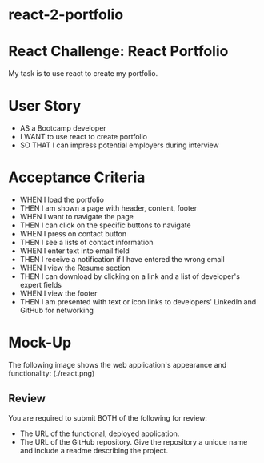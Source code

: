 # react-2-portfolio

# React Challenge: React Portfolio

My task is to use react to create my portfolio. 

# User Story

* AS a Bootcamp developer
* I WANT to use react to create portfolio
* SO THAT I can impress potential employers during interview

# Acceptance Criteria

* WHEN I load the portfolio
* THEN I am shown a page with header, content, footer
* WHEN I want to navigate the page
* THEN I can click on the specific buttons to navigate
* WHEN I press on contact button
* THEN I see a lists of contact information
* WHEN I enter text  into email field
* THEN I receive a notification if I have entered the wrong email
* WHEN I view the Resume section
* THEN I can download by clicking on a link and a list of developer's expert fields
* WHEN I view the footer
* THEN I am presented with text or icon links to developers' LinkedIn and GitHub for networking

# Mock-Up

The following image shows the web application's appearance and functionality:
(./react.png)

## Review

You are required to submit BOTH of the following for review:
* The URL of the functional, deployed application.
* The URL of the GitHub repository. Give the repository a unique name and include a readme describing the project.